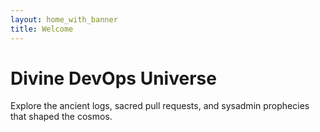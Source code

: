 ```yaml
---
layout: home_with_banner
title: Welcome
---
```


# Divine DevOps Universe

Explore the ancient logs, sacred pull requests, and sysadmin prophecies that shaped the cosmos.
